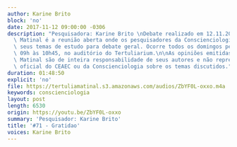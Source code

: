```yaml
---
author: Karine Brito
block: 'no'
date: 2017-11-12 09:00:00 -0306
description: "Pesquisadora: Karine Brito \nDebate realizado em 12.11.2017\n\nTertúlia\
  \ Matinal é a reunião aberta onde os pesquisadores da Conscienciologia apresentam\
  \ seus temas de estudo para debate geral. Ocorre todos os domingos pela manhã, das\
  \ 09h às 10h45, no auditório do Tertuliarium.\n\nAs opiniões emitidas na Tertúlia\
  \ Matinal são de inteira responsabilidade de seus autores e não representam a posição\
  \ oficial do CEAEC ou da Conscienciologia sobre os temas discutidos."
duration: 01:48:50
explicit: 'no'
file: https://tertuliamatinal.s3.amazonaws.com/audios/ZbYF0L-oxxo.m4a
keywords: conscienciologia
layout: post
length: 6530
origin: https://youtu.be/ZbYF0L-oxxo
summary: 'Pesquisador: Karine Brito'
title: '#71 - Gratidao'
voices: Karine Brito
---
```

